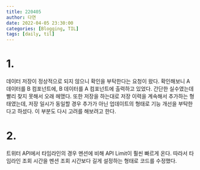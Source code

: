 ```yaml
---
title: 220405
author: 다연
date: 2022-04-05 23:30:00
categories: [Blogging, TIL]
tags: [daily, til]
---
```

# 1.
데이터 저장이 정상적으로 되지 않으니 확인을 부탁한다는 요청이 왔다. 확인해보니 A 데이터를 B 컴포넌트에, B 데이터를 A 컴포넌트에 출력하고 있었다. 간단한 실수였는데
빨리 찾지 못해서 오래 헤맸다. 또한 저장을 하는대로 저장 이력을 계속해서 추가하는 형태였는데, 저장 일시가 동일할 경우 추가가 아닌 업데이트의 형태로 기능 개선을 부탁한다고
하셨다. 이 부분도 다시 고려를 해보려고 한다.
# 2.
트위터 API에서 타임라인의 경우 멘션에 비해 API Limit이 훨씬 빠르게 온다. 따라서 타임라인 조회 시간을 멘션 조회 시간보다 길게 설정하는 형태로 코드를 수정했다.

